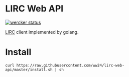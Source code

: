 LIRC Web API
===

[![wercker status](https://app.wercker.com/status/b9a4cc28becedddbff9ee59b19a54f47/m/master "wercker status")](https://app.wercker.com/project/byKey/b9a4cc28becedddbff9ee59b19a54f47)

[LIRC](http://www.lirc.org/) client implemented by golang.

Install
===
```
curl https://raw.githubusercontent.com/ww24/lirc-web-api/master/install.sh | sh
```
